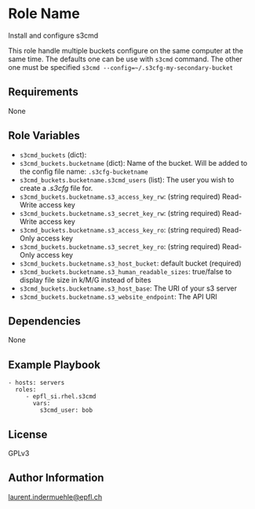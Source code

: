 Role Name
=========

Install and configure s3cmd

This role handle multiple buckets configure on the same computer at the same time. The defaults one can be use with `s3cmd` command. The other one must be specified `s3cmd --config=~/.s3cfg-my-secondary-bucket`

Requirements
------------

None

Role Variables
--------------

* `s3cmd_buckets` (dict):
* `s3cmd_buckets.bucketname` (dict): Name of the bucket. Will be added to the config file name: `.s3cfg-bucketname`
* `s3cmd_buckets.bucketname.s3cmd_users` (list): The user you wish to create a *.s3cfg* file for.
* `s3cmd_buckets.bucketname.s3_access_key_rw`: (string required) Read-Write access key
* `s3cmd_buckets.bucketname.s3_secret_key_rw`: (string required) Read-Write access key
* `s3cmd_buckets.bucketname.s3_access_key_ro`: (string required) Read-Only access key
* `s3cmd_buckets.bucketname.s3_secret_key_ro`: (string required) Read-Only access key
* `s3cmd_buckets.bucketname.s3_host_bucket`: default bucket (required)
* `s3cmd_buckets.bucketname.s3_human_readable_sizes`: true/false to display file size in k/M/G instead of bites
* `s3cmd_buckets.bucketname.s3_host_base`: The URI of your s3 server
* `s3cmd_buckets.bucketname.s3_website_endpoint`: The API URI

Dependencies
------------

None

Example Playbook
----------------


    - hosts: servers
      roles:
         - epfl_si.rhel.s3cmd
           vars:
             s3cmd_user: bob

License
-------

GPLv3

Author Information
------------------

laurent.indermuehle@epfl.ch
